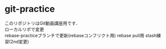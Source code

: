 # git-practice
このリポジトリはGit動画講座用です．  
ローカルリポで変更  
rebase-practiceブランチで更新(rebaseコンフリクト用)
rebase pull用
stash練習(2nd変更)
